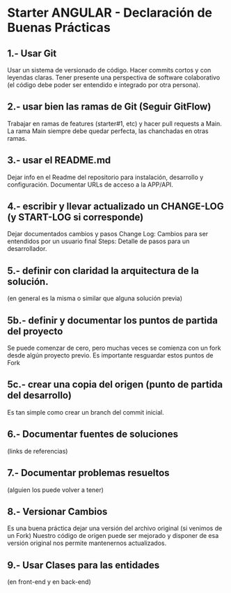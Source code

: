 # Starter ANGULAR - Declaración de Buenas Prácticas

## 1.- Usar Git
Usar un sistema de versionado de código. 
Hacer commits cortos y con leyendas claras.
Tener presente una perspectiva de software colaborativo (el código debe poder ser entendido e integrado por otra persona).

## 2.- usar bien las ramas de Git (Seguir GitFlow)
Trabajar en ramas de features (starter#1, etc) y hacer pull requests a Main.
La rama Main siempre debe quedar perfecta, las chanchadas en otras ramas.

## 3.- usar el README.md
Dejar info en el Readme del repositorio para instalación, desarrollo y configuración.
Documentar URLs de acceso a la APP/API.

## 4.- escribir y llevar actualizado un CHANGE-LOG (y START-LOG si corresponde)
Dejar documentados cambios y pasos
Change Log: Cambios para ser entendidos por un usuario final
Steps: Detalle de pasos para un desarrollador.

## 5.- definir con claridad la arquitectura de la solución.
(en general es la misma o similar que alguna solución previa)

## 5b.- definir y documentar los puntos de partida del proyecto
Se puede comenzar de cero, pero muchas veces se comienza con un fork desde algún proyecto previo.
Es importante resguardar estos puntos de Fork

## 5c.- crear una copia del origen (punto de partida del desarrollo)
Es tan simple como crear un branch del commit inicial.

## 6.- Documentar fuentes de soluciones 
(links de referencias)

## 7.- Documentar problemas resueltos 
(alguien los puede volver a tener)

## 8.- Versionar Cambios 
Es una buena práctica dejar una versión del archivo original (si venimos de un Fork)
Nuestro código de origen puede ser mejorado y disponer de esa versión original nos permite mantenernos actualizados.

## 9.- Usar Clases para las entidades 
(en front-end y en back-end)
